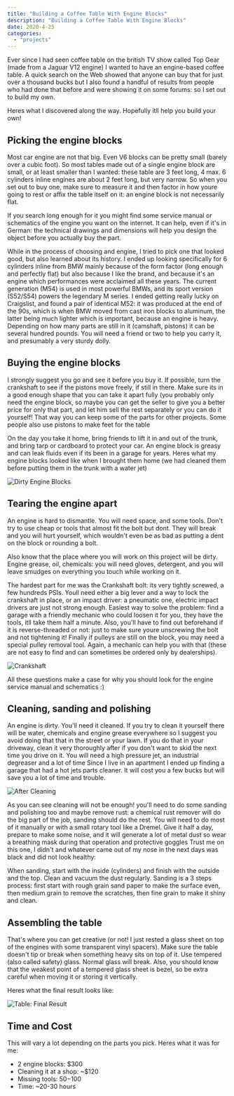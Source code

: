 ```yaml
---
title: "Building a Coffee Table With Engine Blocks"
description: "Building a Coffee Table With Engine Blocks"
date: 2020-4-25
categories:
  - "projects"
---
```


Ever since I had seen coffee table on the british TV show called Top Gear (made from a Jaguar V12 engine) I wanted to have an engine-based coffee table. A quick search on the Web showed that anyone can buy that for just over a thousand bucks but I also found a handful of results from people who had done that before and were showing it on some forums: so I set out to build my own.

Heres what I discovered along the way. Hopefully itll help you build your own!

## Picking the engine blocks

Most car engine are not that big. Even V6 blocks can be pretty small (barely over a cubic foot). So most tables made out of a single engine block are small, or at least smaller than I wanted: these table are 3 feet long, 4 max.
6 cylinders inline engines are about 2 feet long, but very narrow. So when you set out to buy one, make sure to measure it and then factor in how youre going to rest or affix the table itself on it: an engine block is not necessarily flat.

If you search long enough for it you might find some service manual or schematics of the engine you want on the internet. It can help, even if it's in German: the technical drawings and dimensions will help you design the object before you actually buy the part.

While in the process of choosing and engine, I tried to pick one that looked good, but also learned about its history. I ended up looking specifically for 6 cylinders inline from BMW mainly because of the form factor (long enough and perfectly flat) but also because I like the brand, and because it's an engine which performances were acclaimed all these years. The current generation (M54) is used in most powerful BMWs, and its sport version (S52/S54) powers the legendary M series. I ended getting really lucky on Craigslist, and found a pair of identical M52: it was produced at the end of the 90s, which is when BMW moved from cast iron blocks to aluminum, the latter being much lighter which is important, because an engine is heavy. Depending on how many parts are still in it (camshaft, pistons) it can be several hundred pounds. You will need a friend or two to help you carry it, and presumably a very sturdy dolly.

## Buying the engine blocks

I strongly suggest you go and see it before you buy it. If possible, turn the crankshaft to see if the pistons move freely, if still in there. Make sure its in a good enough shape that you can take it apart fully (you probably only need the engine block, so maybe you can get the seller to give you a better price for only that part, and let him sell the rest separately or you can do it yourself! That way you can keep some of the parts for other projects. Some people also use pistons to make feet for the table

On the day you take it home, bring friends to lift it in and out of the trunk, and bring tarp or cardboard to protect your car. An engine block is greasy and can leak fluids even if its been in a garage for years. Heres what my engine blocks looked like when I brought them home (we had cleaned them before putting them in the trunk with a water jet)

![Dirty Engine Blocks](/engine_imgs/engines_dirty.jpg "Dirty Engine Blocks")

## Tearing the engine apart

An engine is hard to dismantle. You will need space, and some tools. Don't try to use cheap or tools that almost fit the bolt but dont. They will break and you will hurt yourself, which wouldn't even be as bad as putting a dent on the block or rounding a bolt.

Also know that the place where you will work on this project will be dirty. Engine grease, oil, chemicals: you will need gloves, detergent, and you will leave smudges on everything you touch while working on it.

The hardest part for me was the Crankshaft bolt: its very tightly screwed, a few hundreds PSIs. Youll need either a big lever and a way to lock the crankshaft in place, or an impact driver: a pneumatic one, electric impact drivers are just not strong enough. Easiest way to solve the problem: find a garage with a friendly mechanic who could loosen it for you, they have the tools, itll take them half a minute. Also, you'll have to find out beforehand if it is reverse-threaded or not: just to make sure youre unscrewing the bolt and not tightening it!
Finally if pulleys are still on the block, you may need a special pulley removal tool. Again, a mechanic can help you with that (these are not easy to find and can sometimes be ordered only by dealerships).

![Crankshaft](/engine_imgs/engine_crankshaft.jpg)

All these questions make a case for why you should look for the engine service manual and schematics :)

## Cleaning, sanding and polishing

An engine is dirty. You'll need it cleaned. If you try to clean it yourself there will be water, chemicals and engine grease everywhere so I suggest you avoid doing that that in the street or your lawn. If you do that in your driveway, clean it very thoroughly after if you don't want to skid the next time you drive on it. You will need a high pressure jet, an industrial degreaser and a lot of time Since I live in an apartment I ended up finding a garage that had a hot jets parts cleaner. It will cost you a few bucks but will save you a lot of time and trouble.

![After Cleaning](/engine_imgs/engine_cleaned.jpg)

As you can see cleaning will not be enough! you'll need to do some sanding and polishing too and maybe remove rust: a chemical rust remover will do the big part of the job, sanding should do the rest. You will need to do most of it manually or with a small rotary tool like a Dremel. Give it half a day, prepare to make some noise, and it will generate a lot of metal dust so wear a breathing mask during that operation and protective goggles Trust me on this one, I didn't and whatever came out of my nose in the next days was black and did not look healthy:

When sanding, start with the inside (cylinders) and finish with the outside and the top. Clean and vacuum the dust regularly. Sanding is a 3 steps process: first start with rough grain sand paper to make the surface even, then medium grain to remove the scratches, then fine grain to make it shiny and clean.

## Assembling the table

That's where you can get creative (or not! I just rested a glass sheet on top of the engines with some transparent vinyl spacers). Make sure the table doesn't tip or break when something heavy sits on top of it. Use tempered (also called safety) glass. Normal glass will break. Also, you should know that the weakest point of a tempered glass sheet is bezel, so be extra careful when moving it or storing it vertically.

Heres what the final result looks like:

![Table: Final Result](/engine_imgs/table_final.jpg)

## Time and Cost

This will vary a lot depending on the parts you pick. Heres what it was for me:

- 2 engine blocks: $300
- Cleaning it at a shop: ~$120
- Missing tools: $50-$100
- Time: ~20-30 hours
